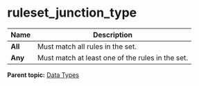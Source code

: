 # ruleset\_junction\_type

|Name|Description|
|----|-----------|
|**All** |Must match all rules in the set.|
|**Any** |Must match at least one of the rules in the set.|

**Parent topic:** [Data Types](../data_types/c_datatypes.md)

